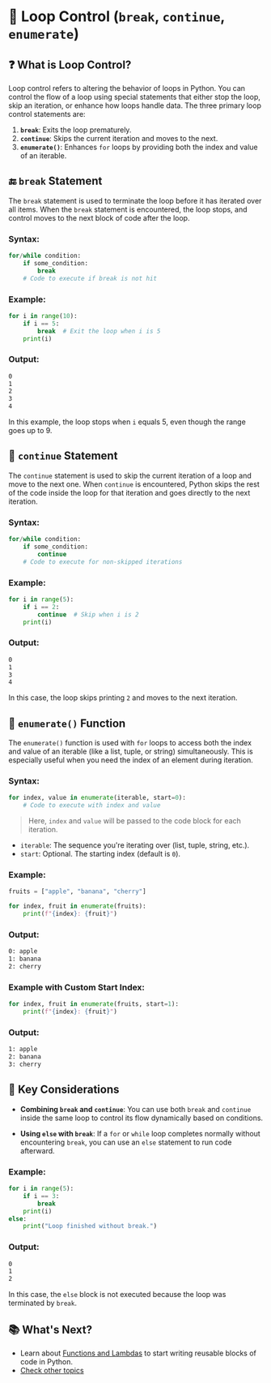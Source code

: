 # 🔄 Loop Control (`break`, `continue`, `enumerate`)

## ❓ What is Loop Control?

Loop control refers to altering the behavior of loops in Python. You can control the flow of a loop using special statements that either stop the loop, skip an iteration, or enhance how loops handle data. The three primary loop control statements are:

1. **`break`**: Exits the loop prematurely.
2. **`continue`**: Skips the current iteration and moves to the next.
3. **`enumerate()`**: Enhances `for` loops by providing both the index and value of an iterable.

## 🔚 `break` Statement

The `break` statement is used to terminate the loop before it has iterated over all items. When the `break` statement is encountered, the loop stops, and control moves to the next block of code after the loop.

### Syntax:

```python
for/while condition:
    if some_condition:
        break
    # Code to execute if break is not hit
```

### Example:

```python
for i in range(10):
    if i == 5:
        break  # Exit the loop when i is 5
    print(i)
```

### Output:

```bash
0
1
2
3
4
```

In this example, the loop stops when `i` equals 5, even though the range goes up to 9.

## 🔄 `continue` Statement

The `continue` statement is used to skip the current iteration of a loop and move to the next one. When `continue` is encountered, Python skips the rest of the code inside the loop for that iteration and goes directly to the next iteration.

### Syntax:

```python
for/while condition:
    if some_condition:
        continue
    # Code to execute for non-skipped iterations
```

### Example:

```python
for i in range(5):
    if i == 2:
        continue  # Skip when i is 2
    print(i)
```

### Output:

```bash
0
1
3
4
```

In this case, the loop skips printing `2` and moves to the next iteration.

## 🔢 `enumerate()` Function

The `enumerate()` function is used with `for` loops to access both the index and value of an iterable (like a list, tuple, or string) simultaneously. This is especially useful when you need the index of an element during iteration.

### Syntax:

```python
for index, value in enumerate(iterable, start=0):
    # Code to execute with index and value
```

> Here, `index` and `value` will be passed to the code block for each iteration.

- `iterable`: The sequence you're iterating over (list, tuple, string, etc.).
- `start`: Optional. The starting index (default is `0`).

### Example:

```python
fruits = ["apple", "banana", "cherry"]

for index, fruit in enumerate(fruits):
    print(f"{index}: {fruit}")
```

### Output:

```bash
0: apple
1: banana
2: cherry
```

### Example with Custom Start Index:

```python
for index, fruit in enumerate(fruits, start=1):
    print(f"{index}: {fruit}")
```

### Output:

```bash
1: apple
2: banana
3: cherry
```

## 🧠 Key Considerations

- **Combining `break` and `continue`**: You can use both `break` and `continue` inside the same loop to control its flow dynamically based on conditions.
  
- **Using `else` with `break`**: If a `for` or `while` loop completes normally without encountering `break`, you can use an `else` statement to run code afterward.

### Example:

```python
for i in range(5):
    if i == 3:
        break
    print(i)
else:
    print("Loop finished without break.")
```

### Output:

```bash
0
1
2
```

In this case, the `else` block is not executed because the loop was terminated by `break`.

## 📚 What's Next?

- Learn about [Functions and Lambdas](../functions-lambdas/defining-functions.md) to start writing reusable blocks of code in Python.
- [Check other topics](../README.md)
